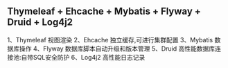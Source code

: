 ## Thymeleaf + Ehcache + Mybatis + Flyway + Druid + Log4j2

1、Thymeleaf 视图渲染
2、Ehcache 独立缓存,可进行集群配置
3、Mybatis 数据库操作
4、Flyway 数据库脚本自动升级和版本管理
5、Druid 高性能数据库连接池:自带SQL安全防护
6、Log4j2 高性能日志记录